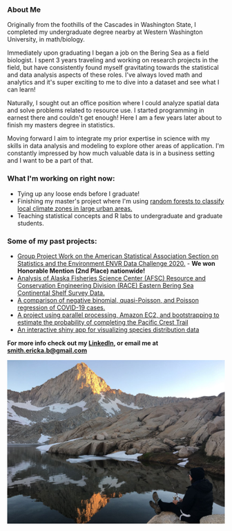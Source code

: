 ### About Me

Originally from the foothills of the Cascades in Washington State, I completed my undergraduate degree nearby at Western Washington University, in math/biology. 

Immediately upon graduating I began a job on the Bering Sea as a field biologist. I spent 3 years traveling and working on research projects in the field, but have consistently found myself gravitating towards the statistical and data analysis aspects of these roles. I've always loved math and analytics and it's super exciting to me to dive into a dataset and see what I can learn!

Naturally, I sought out an office position where I could analyze spatial data and solve problems related to resource use. I started programming in earnest there and couldn't get enough! Here I am a few years later about to finish my masters degree in statistics.

Moving forward I aim to integrate my prior expertise in science with my skills in data analysis and modeling to explore other areas of application. I'm constantly impressed by how much valuable data is in a business setting and I want to be a part of that.


### What I'm working on right now: 

* Tying up any loose ends before I graduate!
* Finishing my master's project where I'm using [random forests to classify local climate zones in large urban areas.](https://github.com/erickabsmith/masters-project-lcz-classification) 
* Teaching statistical concepts and R labs to undergraduate and graduate students. 


### Some of my past projects:

* [Group Project Work on the American Statistical Association Section on Statistics and the Environment ENVR Data Challenge 2020.](https://jimmylovestea.shinyapps.io/datadash/) - **We won Honorable Mention (2nd Place) nationwide!**
* [Analysis of Alaska Fisheries Science Center (AFSC) Resource and Conservation Engineering Division (RACE) Eastern Bering Sea Continental Shelf Survey Data.](https://github.com/erickabsmith/flatfish_2020)
* [A comparison of negative binomial, quasi-Poisson, and Poisson regression of COVID-19 cases.](https://github.com/erickabsmith/generalized_regression_models)
* [A project using parallel processing, Amazon EC2, and bootstrapping to estimate the probability of completing the Pacific Crest Trail](https://github.com/ST541-Fall2020/erickabsmith-project-trail)
* [An interactive shiny app for visualizing species distribution data](https://erickabsmith.shinyapps.io/catch-data/)

**For more info check out my [LinkedIn](https://www.linkedin.com/in/erickabsmith/), or email me at <smith.ericka.b@gmail.com>**

![Here's a photo of me fishing in Mineral King, CA. I love backpacking and it was quite the hike to get up here!](images/mineral_king.JPG)
